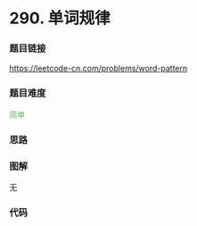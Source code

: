 # 290. 单词规律

### 题目链接

https://leetcode-cn.com/problems/word-pattern

### 题目难度

<font color=#5CB85C>简单</font>

### 思路



### 图解

无

### 代码

```python
```